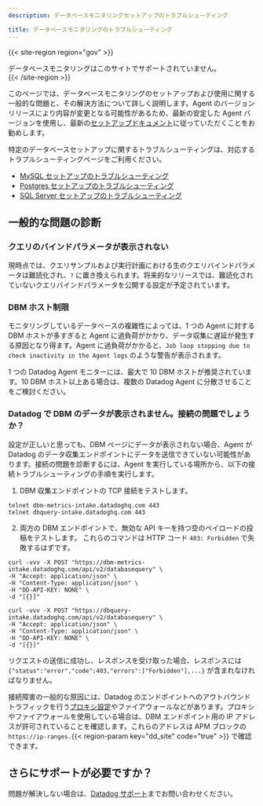 ```yaml
---
description: データベースモニタリングセットアップのトラブルシューティング

title: データベースモニタリングのトラブルシューティング
---
```

{{< site-region region="gov" >}}
<div class="alert alert-warning">データベースモニタリングはこのサイトでサポートされていません。</div>
{{< /site-region >}}

このページでは、データベースモニタリングのセットアップおよび使用に関する一般的な問題と、その解決方法について詳しく説明します。Agent のバージョンリリースにより内容が変更となる可能性があるため、最新の安定した Agent バージョンを使用し、最新の[セットアップドキュメント][1]に従っていただくことをお勧めします。

特定のデータベースセットアップに関するトラブルシューティングは、対応するトラブルシューティングページをご利用ください。

* [MySQL セットアップのトラブルシューティング][2]
* [Postgres セットアップのトラブルシューティング][3]
* [SQL Server セットアップのトラブルシューティング][4]

## 一般的な問題の診断
### クエリのバインドパラメータが表示されない

現時点では、クエリサンプルおよび実行計画における生のクエリバインドパラメータは難読化され、`?` に置き換えられます。将来的なリリースでは、難読化されていないクエリバインドパラメータを公開する設定が予定されています。


### DBM ホスト制限

モニタリングしているデータベースの複雑性によっては、1 つの Agent に対する DBM ホストが多すぎると Agent に過負荷がかかり、データ収集に遅延が発生する原因となり得ます。Agent に過負荷がかかると、`Job loop stopping due to check inactivity in the Agent logs` のような警告が表示されます。

1 つの Datadog Agent モニターには、最大で 10 DBM ホストが推奨されています。10 DBM ホスト以上ある場合は、複数の Datadog  Agent に分散させることをご検討ください。


### Datadog で DBM のデータが表示されません。接続の問題でしょうか？

設定が正しいと思っても、DBM ページにデータが表示されない場合、Agent が Datadog のデータ収集エンドポイントにデータを送信できていない可能性があります。接続の問題を診断するには、Agent を実行している場所から、以下の接続トラブルシューティングの手順を実行します。

1. DBM 収集エンドポイントの TCP 接続をテストします。

```
telnet dbm-metrics-intake.datadoghq.com 443
telnet dbquery-intake.datadoghq.com 443
```

2. 両方の DBM エンドポイントで、無効な API キーを持つ空のペイロードの投稿をテストします。
これらのコマンドは HTTP コード `403: Forbidden` で失敗するはずです。

```
curl -vvv -X POST "https://dbm-metrics-intake.datadoghq.com/api/v2/databasequery" \
-H "Accept: application/json" \
-H "Content-Type: application/json" \
-H "DD-API-KEY: NONE" \
-d "[{}]"

curl -vvv -X POST "https://dbquery-intake.datadoghq.com/api/v2/databasequery" \
-H "Accept: application/json" \
-H "Content-Type: application/json" \
-H "DD-API-KEY: NONE" \
-d "[{}]"
```

リクエストの送信に成功し、レスポンスを受け取った場合、レスポンスには `{"status":"error","code":403,"errors":["Forbidden"],...}` が含まれなければなりません。

接続障害の一般的な原因には、Datadog のエンドポイントへのアウトバウンドトラフィックを行う[プロキシ設定][7]やファイアウォールなどがあります。プロキシやファイアウォールを使用している場合は、DBM エンドポイント用の IP アドレスが許可されていることを確認します。これらのアドレスは APM ブロックの `https://ip-ranges.`{{< region-param key="dd_site" code="true" >}} で確認できます。

## さらにサポートが必要ですか？

問題が解決しない場合は、[Datadog サポート][5]までお問い合わせください。


[1]: /ja/database_monitoring/#getting-started
[2]: /ja/database_monitoring/setup_mysql/troubleshooting/
[3]: /ja/database_monitoring/setup_postgres/troubleshooting/
[4]: /ja/database_monitoring/setup_sql_server/troubleshooting/
[5]: /ja/help/
[7]: /ja/agent/proxy/?tab=linux
